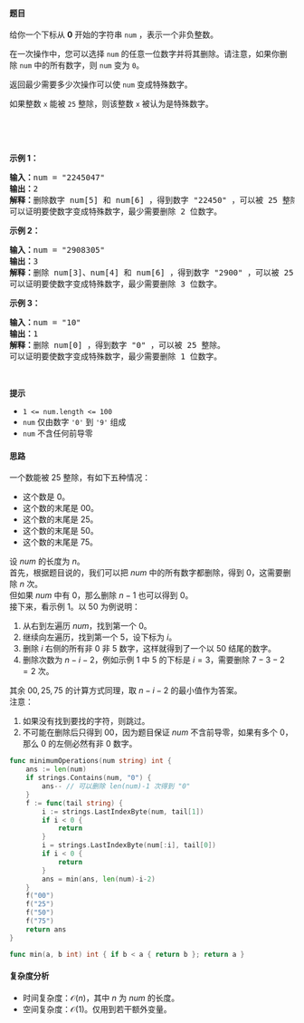 #### 题目  

<p>给你一个下标从 <strong>0</strong> 开始的字符串 <code>num</code> ，表示一个非负整数。</p>

<p>在一次操作中，您可以选择 <code>num</code> 的任意一位数字并将其删除。请注意，如果你删除 <code>num</code> 中的所有数字，则 <code>num</code> 变为 <code>0</code>。</p>

<p>返回最少需要多少次操作可以使 <code>num</code> 变成特殊数字。</p>

<p>如果整数 <code>x</code> 能被 <code>25</code> 整除，则该整数 <code>x</code> 被认为是特殊数字。</p>

<p> </p>

<p> </p>

<p><strong>示例 1：</strong></p>

<pre><strong>输入：</strong>num = &#34;2245047&#34;
<strong>输出：</strong>2
<strong>解释：</strong>删除数字 num[5] 和 num[6] ，得到数字 &#34;22450&#34; ，可以被 25 整除。
可以证明要使数字变成特殊数字，最少需要删除 2 位数字。</pre>

<p><strong>示例 2：</strong></p>

<pre><strong>输入：</strong>num = &#34;2908305&#34;
<strong>输出：</strong>3
<strong>解释：</strong>删除 num[3]、num[4] 和 num[6] ，得到数字 &#34;2900&#34; ，可以被 25 整除。
可以证明要使数字变成特殊数字，最少需要删除 3 位数字。</pre>

<p><strong>示例 3：</strong></p>

<pre><strong>输入：</strong>num = &#34;10&#34;
<strong>输出：</strong>1
<strong>解释：</strong>删除 num[0] ，得到数字 &#34;0&#34; ，可以被 25 整除。
可以证明要使数字变成特殊数字，最少需要删除 1 位数字。
</pre>

<p> </p>

<p><strong>提示</strong></p>

<ul>
	<li><code>1 &lt;= num.length &lt;= 100</code></li>
	<li><code>num</code> 仅由数字 <code>&#39;0&#39;</code> 到 <code>&#39;9&#39;</code> 组成</li>
	<li><code>num</code> 不含任何前导零</li>
</ul>
 
#### 思路  

一个数能被 $25$ 整除，有如下五种情况：
- 这个数是 $0$。
- 这个数的末尾是 $00$。
- 这个数的末尾是 $25$。
- 这个数的末尾是 $50$。
- 这个数的末尾是 $75$。
  
设 $\textit{num}$ 的长度为 $n$。  
首先，根据题目说的，我们可以把 $\textit{num}$ 中的所有数字都删除，得到 $0$，这需要删除 $n$ 次。  
但如果 $\textit{num}$ 中有 $0$，那么删除 $n-1$ 也可以得到 $0$。  
接下来，看示例 1。以 $50$ 为例说明：  
1. 从右到左遍历 $\textit{num}$，找到第一个 $0$。  
2. 继续向左遍历，找到第一个 $5$，设下标为 $i$。  
3. 删除 $i$ 右侧的所有非 $0$ 非 $5$ 数字，这样就得到了一个以 $50$ 结尾的数字。  
4. 删除次数为 $n-i-2$，例如示例 1 中 $5$ 的下标是 $i=3$，需要删除 $7-3-2=2$ 次。
   
其余 $00,25,75$ 的计算方式同理，取 $n-i-2$ 的最小值作为答案。  
注意：  
1. 如果没有找到要找的字符，则跳过。  
2. 不可能在删除后只得到 $00$，因为题目保证 $\textit{num}$ 不含前导零，如果有多个 $0$，那么 $0$ 的左侧必然有非 $0$ 数字。

```go 
func minimumOperations(num string) int {
	ans := len(num)
	if strings.Contains(num, "0") {
		ans-- // 可以删除 len(num)-1 次得到 "0"
	}
	f := func(tail string) {
		i := strings.LastIndexByte(num, tail[1])
		if i < 0 {
			return
		}
		i = strings.LastIndexByte(num[:i], tail[0])
		if i < 0 {
			return
		}
		ans = min(ans, len(num)-i-2)
	}
	f("00")
	f("25")
	f("50")
	f("75")
	return ans
}

func min(a, b int) int { if b < a { return b }; return a }
```

#### 复杂度分析  

- 时间复杂度：$\mathcal{O}(n)$，其中 $n$ 为 $\textit{num}$ 的长度。
- 空间复杂度：$\mathcal{O}(1)$。仅用到若干额外变量。